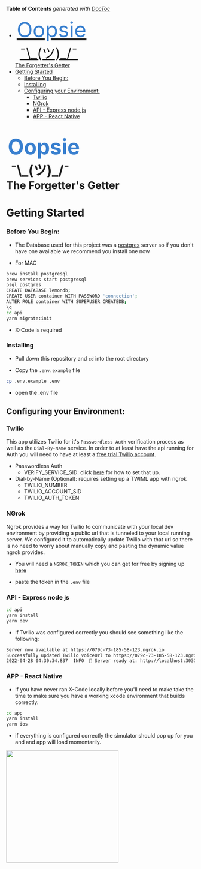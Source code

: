 <!-- START doctoc generated TOC please keep comment here to allow auto update -->
<!-- DON'T EDIT THIS SECTION, INSTEAD RE-RUN doctoc TO UPDATE -->
**Table of Contents**  *generated with [DocToc](https://github.com/thlorenz/doctoc)*

- [<div style="font-size: 56px; color: #387FCF; margin-left: 4px"> Oopsie </div><div style=" font-size: 36px; margin-left: 12px">¯\\\_(ツ)_/¯</div><div>The Forgetter's Getter</div>](#div-stylefont-size-56px-color-387fcf-margin-left-4px-oopsie-divdiv-style-font-size-36px-margin-left-12px_ツ_divdivthe-forgetters-getterdiv)
- [Getting Started](#getting-started)
    - [Before You Begin:](#before-you-begin)
    - [Installing](#installing)
  - [Configuring your Environment:](#configuring-your-environment)
    - [Twilio](#twilio)
    - [NGrok](#ngrok)
    - [API - Express node js](#api---express-node-js)
    - [APP - React Native](#app---react-native)

<!-- END doctoc generated TOC please keep comment here to allow auto update -->

#  <div style="font-size: 56px; color: #387FCF; margin-left: 4px"> Oopsie </div><div style=" font-size: 36px; margin-left: 12px">¯\\\_(ツ)_/¯</div><div>The Forgetter's Getter</div>

# Getting Started

### Before You Begin:

- The Database used for this project was a [postgres](https://www.postgresql.org/docs/current/tutorial-install.html) server so if you don't have one available we recommend you install one now

- For MAC
```bash
brew install postgresql
brew services start postgresql
psql postgres
CREATE DATABASE lemondb;
CREATE USER container WITH PASSWORD 'connection';
ALTER ROLE container WITH SUPERUSER CREATEDB;
\q
cd api
yarn migrate:init
```

- X-Code is required

### Installing

- Pull down this repository and `cd` into the root directory

- Copy the `.env.example` file

```bash
cp .env.example .env
```

- open the .env file

## Configuring your Environment:

### Twilio

This app utilizes Twilio for it's `Passwordless Auth` verification process as well as the `Dial-By-Name` service.  In order to at least have the api running for Auth you will need to have at least a [free trial Twilio account](https://www.twilio.com/try-twilio).
  - Passwordless Auth
    - VERIFY_SERVICE_SID: click [here](https://www.twilio.com/docs/verify/quickstarts/node-express) for how to set that up.
  - Dial-by-Name (Optional): requires setting up a TWIML app with ngrok
    - TWILIO_NUMBER
    - TWILIO_ACCOUNT_SID
    - TWILIO_AUTH_TOKEN

### NGrok

Ngrok provides a way for Twilio to communicate with your local dev environment by providing a public url that is tunneled to your local running server.  We configured it to automatically update Twilio with that url so there is no need to worry about manually copy and pasting the dynamic value ngrok provides.

- You will need a `NGROK_TOKEN` which you can get for free by signing up [here](https://dashboard.ngrok.com/get-started/setup)

- paste the token in the `.env` file

### API - Express node js

```bash
cd api
yarn install
yarn dev
```

- If Twilio was configured correctly you should see something like the following:

```bash
Server now available at https://079c-73-185-58-123.ngrok.io
Successfully updated Twilio voiceUrl to https://079c-73-185-58-123.ngrok.io/api/voice/gather
2022-04-28 04:30:34.837  INFO  🚀 Server ready at: http://localhost:3030
```

### APP - React Native

- If you have never ran X-Code locally before you'll need to make take the time to make sure you have a working xcode environment that builds correctly.

```bash
cd app
yarn install
yarn ios
```

- if everything is configured correctly the simulator should pop up for you and and app will load momentarily.

<image src="app/assets/app_landing.png" style="width: 300px;"/>
